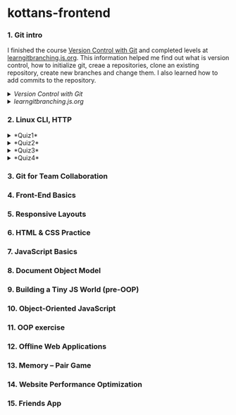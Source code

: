 # kottans-frontend
### 1. Git intro
  I finished the course [Version Control with Git](https://www.udacity.com/course/version-control-with-git--ud123) and completed levels at [learngitbranching.js.org](learngitbranching.js.org).
  This information helped me find out what is version control, how to initialize git, creaе a repositories, clone an existing repository, create new branches and change them. 
  I also learned how to add commits to the repository.
      <details>
      <summary>
     *Version Control with Git*
      </summary>
      <img alt="Course Version Control with Git" src="https://github.com/innasmiiun/screenshots/blob/master/photo_2020-10-27_21-03-31.jpg">
    </details>
    <details>
      <summary>
     *learngitbranching.js.org*
      </summary>
     <img alt="Level 1 on learngitbranching.js.org" src="https://github.com/innasmiiun/screenshots/blob/master/photo_2020-10-27_21-05-40.jpg">
     <img alt="Level 2 on learngitbranching.js.org" src="https://github.com/innasmiiun/screenshots/blob/master/photo_2020-10-27_21-05-51.jpg">
    </details>


### 2. Linux CLI, HTTP
 <details>
      <summary>
     *Quiz1*
      </summary>
      <img alt="Quiz1" src="https://github.com/innasmiiun/kottans-frontend/blob/master/task_linux_cli/2.1.png">
    </details>
     <details>
      <summary>
     *Quiz2*
      </summary>
      <img alt="Quiz2" src="https://github.com/innasmiiun/kottans-frontend/blob/master/task_linux_cli/2.2.png">
    </details>
     <details>
      <summary>
     *Quiz3*
      </summary>
      <img alt="Quiz3" src="https://github.com/innasmiiun/kottans-frontend/blob/master/task_linux_cli/2.3.png">
    </details>
     <details>
      <summary>
     *Quiz4*
      </summary>
      <img alt="Quiz4" src="https://github.com/innasmiiun/kottans-frontend/blob/master/task_linux_cli/2.4.png">
    </details>

###  3. Git for Team Collaboration
###  4. Front-End Basics
###  5. Responsive Layouts
###  6. HTML & CSS Practice 
###  7. JavaScript Basics
###  8. Document Object Model
###  9. Building a Tiny JS World (pre-OOP) 
###  10. Object-Oriented JavaScript 
###  11. OOP exercise 
###  12. Offline Web Applications 
###  13. Memory – Pair Game 
###  14. Website Performance Optimization 
###  15. Friends App 
  
